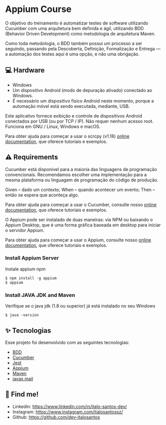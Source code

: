 # Appium Course

O objetivo do treinamento é automatizar testes de software utilizando Cucumber com uma arquitetura bem definida e ágil, utilizando BDD (Behavior Driven Development)
como metodologia de arquitetura Maven.

Como toda metodologia, o BDD também possui um processo a ser seguindo, passando pela Descoberta, Definição, Formalização e Entrega — a automação dos testes aqui é
uma opção, e não uma obrigação.


## 💻 Hardware

* Windows
* Um dispositivo Android (modo de depuração ativado) conectado ao Windows.
* É necessário um dispositivo físico Android neste momento, porque a automação móvel está sendo executada, mediante, USB.

Este aplicativo fornece exibição e controle de dispositivos Android conectados por USB (ou por TCP / IP). Não requer nenhum acesso root. Funciona em GNU / Linux, Windows e macOS.

Para obter ajuda para começar a usar o scrcpy (v1.18) [online documentation](https://github.com/Genymobile/scrcpy), que oferece tutoriais e exemplos.

## ⚠️ Requirements

Cucumber está disponível para a maioria das linguagens de programação convencionais. Recomendamos escolher uma implementação para a mesma plataforma ou linguagem de
programação do código de produção.

Given – dado um contexto;
When – quando acontecer um evento;
Then – então se espera que aconteça algo.

Para obter ajuda para começar a usar o Cucumber, consulte nosso
[online documentation](https://cucumber.io/docs/cucumber/), que oferece tutoriais e exemplos.

O Appium pode ser instalado de duas maneiras: via NPM ou baixando o Appium Desktop, que é uma forma gráfica baseada em desktop para iniciar o servidor Appium.

Para obter ajuda para começar a usar o Appium, consulte nosso
[online documentation](https://appium.io/docs/en/about-appium/intro/), que oferece tutoriais e exemplos.

### Install Appium Server

Instale appium npm

```
$ npm install -g appium
$ appium
```

### Install JAVA JDK and Maven

Verifique se o java jdk (1.8 ou superior) já está instalado no seu Windows

```
$ java -version
```

## ✨ Tecnologias

Esse projeto foi desenvolvido com as seguintes tecnologias:

- [BDD](https://cucumber.io/school/)
- [Cucumber](https://cucumber.io/docs/cucumber/)
- [Jest](https://jestjs.io/)
- [Appium](https://appium.io/)
- [Maven](https://maven.apache.org/)
- [javax.mail](https://javaee.github.io/javamail/)

## 🔗 Find me!
- Linkedin: https://www.linkedin.com/in/italo-santos-dev/
- Instagram: https://www.instagram.com/italosantossz/
- Github: https://github.com/dev-italosantos
